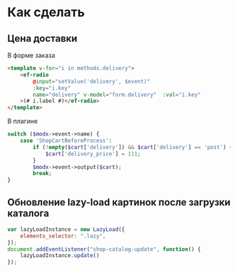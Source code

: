 # Как сделать

## Цена доставки
В форме заказа
```html
<template v-for="i in methods.delivery">
    <ef-radio
        @input="setValue('delivery', $event)"
        :key="i.key"
        name="delivery" v-model="form.delivery"  :val="i.key"
    >(# i.label #)</ef-radio>
</template>
```
В плагине 
```php
switch ($modx->event->name) {
	case 'ShopCartBeforeProcess':
		if (!empty($cart['delivery']) && $cart['delivery'] == 'post') {
			$cart['delivery_price'] = 111;
		}
		$modx->event->output($cart);
		break;
}
```

## Обновление lazy-load картинок после загрузки каталога
```js
var lazyLoadInstance = new LazyLoad({
    elements_selector: ".lazy",
});
document.addEventListener("shop-catalog-update", function() {
	lazyLoadInstance.update()
});
```